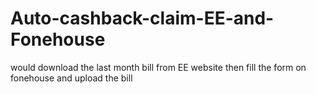 # Auto-cashback-claim-EE-and-Fonehouse

would download the last month bill from EE website then fill the form on fonehouse and upload the bill
